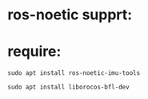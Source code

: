 # ros-noetic supprt:

# require:

```
sudo apt install ros-noetic-imu-tools

sudo apt install liborocos-bfl-dev

```
